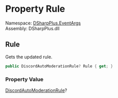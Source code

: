 # Property Rule

Namespace: [DSharpPlus.EventArgs](DSharpPlus.EventArgs.md)  
Assembly: DSharpPlus.dll

## <a id="DSharpPlus_EventArgs_AutoModerationRuleUpdateEventArgs_Rule"></a>Rule

Gets the updated rule.

```csharp
public DiscordAutoModerationRule? Rule { get; }
```

### Property Value

[DiscordAutoModerationRule](DSharpPlus.Entities.DiscordAutoModerationRule.md)?

